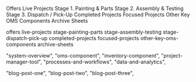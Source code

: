 Offers
Live Projects
Stage 1. Painting & Parts
Stage 2. Assembly & Testing
Stage 3. Dispatch / Pick-Up
Completed Projects
Focused Projects
Other Key OMS Components
Archive Sheets

offers
live-projects
stage-painting-parts
stage-assembly-testing
stage-dispatch-pick-up
completed-projects
focused-projects
other-key-oms-components
archive-sheets

"system-overview",
"oms-component",
"inventory-component",
"project-manager-tool",
"processes-and-workflows",
"data-and-analytics",

"blog-post-one",
"blog-post-two",
"blog-post-three",

